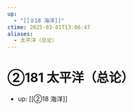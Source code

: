```yaml
---
up:
  - "[[②18 海洋]]"
ctime: 2025-03-01T13:06:47
aliases:
  - 太平洋（总论）
---
```


# ②181 太平洋（总论）

- up: [[②18 海洋]]
